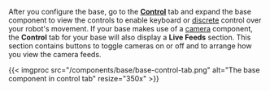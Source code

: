 After you configure the base, go to the [**Control**](/manage/fleet/robots/#control) tab and expand the base component to view the controls to enable keyboard or [discrete](/try-viam/try-viam-tutorial/#discrete-movement-control) control over your robot's movement.
If your base makes use of a [camera](/components/camera/) component, the **Control** tab for your base will also display a **Live Feeds** section.
This section contains buttons to toggle cameras on or off and to arrange how you view the camera feeds.

{{< imgproc src="/components/base/base-control-tab.png" alt="The base component in control tab" resize="350x" >}}
